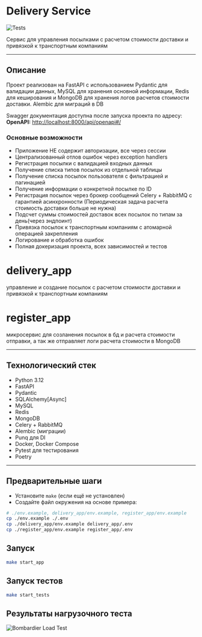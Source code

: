 # Delivery Service
![Tests](https://github.com/DeneesK/delivery_service/actions/workflows/test.yml/badge.svg)

Сервис для управления посылками с расчетом стоимости доставки и привязкой к транспортным компаниям

---

## Описание

Проект реализован на FastAPI с использованием Pydantic для валидации данных, MySQL для хранения основной информации, Redis для кеширования и MongoDB для хранения логов расчетов стоимости доставки. Alembic для миграций в DB


Swagger документация доступна после запуска проекта по адресу:  
**OpenAPI:** [http://localhost:8000/api/openapi#/](http://127.0.0.1:8000/api/openapi#/)

### Основные возможности

- Приложение НЕ содержит авторизации, все через сессии
- Централизованный отлов ошибок через exception handlers
- Регистрация посылки с валидацией входных данных  
- Получение списка типов посылок из отдельной таблицы  
- Получение списка посылок пользователя с фильтрацией и пагинацией  
- Получение информации о конкретной посылке по ID  
- Регистрация посылок через брокер сообщений Celery + RabbitMQ с гарантией асинхронности (Периодическая задача расчета стоимость доставки больше не нужна)
- Подсчет суммы стоимостей доставок всех посылок по типам за день(через эндпоинт)
- Привязка посылок к транспортным компаниям с атомарной операцией закрепления 
- Логирование и обработка ошибок  
- Полная докеризация проекта, всех зависимостей и тестов

# delivery_app
управление и создание посылок с расчетом стоимости доставки и привязкой к транспортным компаниям

# register_app
микросервис для созланения посылок в бд и расчета стоимости отправки, а так же отправляет логи расчета стоимости в MongoDB

---

## Технологический стек

- Python 3.12  
- FastAPI  
- Pydantic  
- SQLAlchemy[Async]
- MySQL  
- Redis  
- MongoDB  
- Celery + RabbitMQ  
- Alembic (миграции)
- Punq для DI 
- Docker, Docker Compose  
- Pytest для тестирования
- Poetry  

---

## Предварительные шаги

- Установите `make` (если ещё не установлен)  
- Создайте файл окружения на основе примера:  
```bash
# ./env.example, delivery_app/env.example, register_app/env.example
cp ./env.example ./.env
cp ./delivery_app/env.example delivery_app/.env
cp ./register_app/env.example register_app/.env
```

## Запуск

```bash
make start_app
```

## Запуск тестов

```bash
make start_tests
```

## Результаты нагрузочного теста

![Bombardier Load Test](https://res.cloudinary.com/dipq7i17e/image/upload/v1751852757/%D0%A1%D0%BD%D0%B8%D0%BC%D0%BE%D0%BA_%D1%8D%D0%BA%D1%80%D0%B0%D0%BD%D0%B0_2025-07-07_%D0%B2_11.41.08_fabggn.png)
